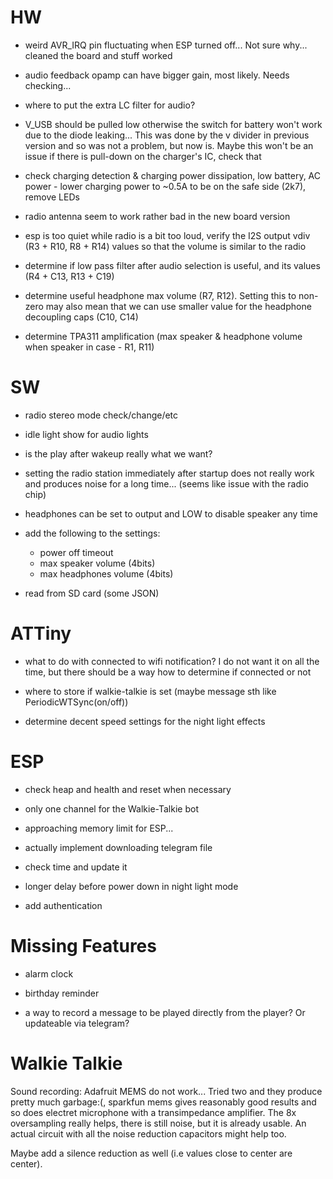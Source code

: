 # HW

- weird AVR_IRQ pin fluctuating when ESP turned off... Not sure why... cleaned the board and stuff worked

- audio feedback opamp can have bigger gain, most likely. Needs checking...
- where to put the extra LC filter for audio?

- V_USB should be pulled low otherwise the switch for battery won't work due to the diode leaking... This was done by the v divider in previous version and so was not a problem, but now is. Maybe this won't be an issue if there is pull-down on the charger's IC, check that
- check charging detection & charging power dissipation, low battery, AC power - lower charging power to ~0.5A to be on the safe side (2k7), remove LEDs

- radio antenna seem to work rather bad in the new board version


- esp is too quiet while radio is a bit too loud, verify the I2S output vdiv (R3 + R10, R8 + R14) values so that the volume is similar to the radio
- determine if low pass filter after audio selection is useful, and its values (R4 + C13, R13 + C19)
- determine useful headphone max volume (R7, R12). Setting this to non-zero may also mean that we can use smaller value for the headphone decoupling caps (C10, C14)
- determine TPA311 amplification (max speaker & headphone volume when speaker in case - R1, R11)

# SW

- radio stereo mode check/change/etc

- idle light show for audio lights
- is the play after wakeup really what we want? 
- setting the radio station immediately after startup does not really work and produces noise for a long time... (seems like issue with the radio chip)
- headphones can be set to output and LOW to disable speaker any time

- add the following to the settings:
    - power off timeout
    - max speaker volume (4bits)
    - max headphones volume (4bits)
- read from SD card (some JSON)

# ATTiny


- what to do with connected to wifi notification? I do not want it on all the time, but there should be a way how to determine if connected or not

- where to store if walkie-talkie is set (maybe message sth like PeriodicWTSync(on/off))
- determine decent speed settings for the night light effects

# ESP

- check heap and health and reset when necessary

- only one channel for the Walkie-Talkie bot 
- approaching memory limit for ESP...
- actually implement downloading telegram file
- check time and update it
- longer delay before power down in night light mode
- add authentication

 # Missing Features

 - alarm clock
 - birthday reminder

 - a way to record a message to be played directly from the player? Or updateable via telegram?

# Walkie Talkie

Sound recording: Adafruit MEMS do not work... Tried two and they produce pretty much garbage:(, sparkfun mems gives reasonably good results and so does electret microphone with a transimpedance amplifier. The 8x oversampling really helps, there is still noise, but it is already usable. An actual circuit with all the noise reduction capacitors might help too. 

Maybe add a silence reduction as well (i.e values close to center are center). 